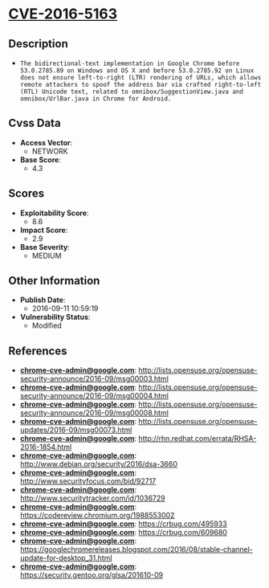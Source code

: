 
# [CVE-2016-5163](https://cve.mitre.org/cgi-bin/cvename.cgi?name=CVE-2016-5163)

## Description

- `The bidirectional-text implementation in Google Chrome before 53.0.2785.89 on Windows and OS X and before 53.0.2785.92 on Linux does not ensure left-to-right (LTR) rendering of URLs, which allows remote attackers to spoof the address bar via crafted right-to-left (RTL) Unicode text, related to omnibox/SuggestionView.java and omnibox/UrlBar.java in Chrome for Android.`

## Cvss Data

- **Access Vector**:
  - NETWORK
- **Base Score**:
  - 4.3

## Scores

- **Exploitability Score**:
  - 8.6
- **Impact Score**:
  - 2.9
- **Base Severity**:
  - MEDIUM

## Other Information

- **Publish Date**:
  - 2016-09-11 10:59:19
- **Vulnerability Status**:
  - Modified

## References

- **chrome-cve-admin@google.com**: http://lists.opensuse.org/opensuse-security-announce/2016-09/msg00003.html
- **chrome-cve-admin@google.com**: http://lists.opensuse.org/opensuse-security-announce/2016-09/msg00004.html
- **chrome-cve-admin@google.com**: http://lists.opensuse.org/opensuse-security-announce/2016-09/msg00008.html
- **chrome-cve-admin@google.com**: http://lists.opensuse.org/opensuse-updates/2016-09/msg00073.html
- **chrome-cve-admin@google.com**: http://rhn.redhat.com/errata/RHSA-2016-1854.html
- **chrome-cve-admin@google.com**: http://www.debian.org/security/2016/dsa-3660
- **chrome-cve-admin@google.com**: http://www.securityfocus.com/bid/92717
- **chrome-cve-admin@google.com**: http://www.securitytracker.com/id/1036729
- **chrome-cve-admin@google.com**: https://codereview.chromium.org/1988553002
- **chrome-cve-admin@google.com**: https://crbug.com/495933
- **chrome-cve-admin@google.com**: https://crbug.com/609680
- **chrome-cve-admin@google.com**: https://googlechromereleases.blogspot.com/2016/08/stable-channel-update-for-desktop_31.html
- **chrome-cve-admin@google.com**: https://security.gentoo.org/glsa/201610-09
